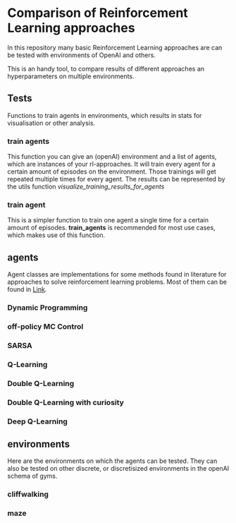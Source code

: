 # Comparison of Reinforcement Learning approaches
In this repository many basic Reinforcement Learning approaches are can be tested with environments of OpenAI and others.

This is an handy tool, to compare results of different approaches an hyperparameters on multiple environments. 

## Tests
Functions to train agents in environments, which results in stats for visualisation or other analysis. 
### train agents
This function you can give an (openAI) environment and a list of agents, which are instances of
your rl-approaches. It will train every agent for a certain amount of episodes on the environment. Those
trainings will get repeated multiple times for every agent. The results can be represented by the utils function
_visualize_training_results_for_agents_

### train agent
This is a simpler function to train one agent a single time for a certain amount of episodes. 
**train_agents** is recommended for most use cases, which makes use of this function. 

## agents
Agent classes are implementations for some methods found in literature for approaches to solve
reinforcement learning problems. Most of them can be found in [Link](https://web.stanford.edu/class/psych209/Readings/SuttonBartoIPRLBook2ndEd.pdf). 
### Dynamic Programming
### off-policy MC Control
### SARSA
### Q-Learning
### Double Q-Learning
### Double Q-Learning with curiosity
### Deep Q-Learning

## environments
Here are the environments on which the agents can be tested. They can also be tested on other discrete, or 
discretisized environments in the openAI schema of gyms. 
### cliffwalking
### maze

 
